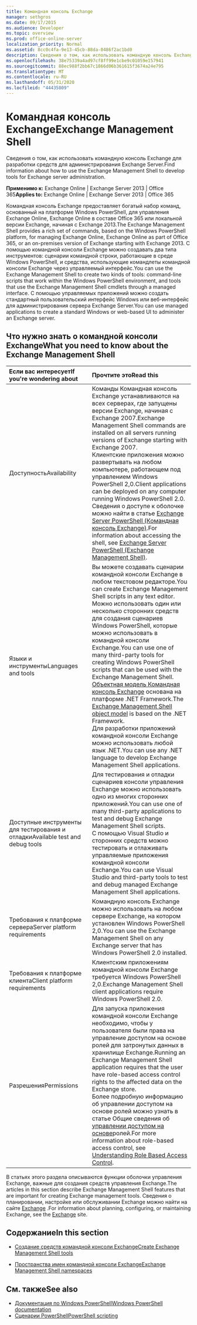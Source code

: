 ```yaml
---
title: Командная консоль Exchange
manager: sethgros
ms.date: 09/17/2015
ms.audience: Developer
ms.topic: overview
ms.prod: office-online-server
localization_priority: Normal
ms.assetid: 8cc0c4fa-9e13-45cb-88da-0486f2ac1bd0
description: Сведения о том, как использовать командную консоль Exchange для разработки средств для администрирования Exchange Server.
ms.openlocfilehash: 38e75339a4ad97cf8ff99e1cbe9c01059e157941
ms.sourcegitcommit: 88ec988f2bb67c1866d06b361615f3674a24e795
ms.translationtype: MT
ms.contentlocale: ru-RU
ms.lasthandoff: 05/31/2020
ms.locfileid: "44435809"
---
```

# <a name="exchange-management-shell"></a><span data-ttu-id="82f53-103">Командная консоль Exchange</span><span class="sxs-lookup"><span data-stu-id="82f53-103">Exchange Management Shell</span></span>

<span data-ttu-id="82f53-104">Сведения о том, как использовать командную консоль Exchange для разработки средств для администрирования Exchange Server.</span><span class="sxs-lookup"><span data-stu-id="82f53-104">Find information about how to use the Exchange Management Shell to develop tools for Exchange server administration.</span></span>
  
<span data-ttu-id="82f53-105">**Применимо к:** Exchange Online | Exchange Server 2013 | Office 365</span><span class="sxs-lookup"><span data-stu-id="82f53-105">**Applies to:** Exchange Online | Exchange Server 2013 | Office 365</span></span>
  
<span data-ttu-id="82f53-106">Командная консоль Exchange предоставляет богатый набор команд, основанный на платформе Windows PowerShell, для управления Exchange Online, Exchange Online в составе Office 365 или локальной версии Exchange, начиная с Exchange 2013.</span><span class="sxs-lookup"><span data-stu-id="82f53-106">The Exchange Management Shell provides a rich set of commands, based on the Windows PowerShell platform, for managing Exchange Online, Exchange Online as part of Office 365, or an on-premises version of Exchange starting with Exchange 2013.</span></span> <span data-ttu-id="82f53-107">С помощью командной консоли Exchange можно создавать два типа инструментов: сценарии командной строки, работающие в среде Windows PowerShell, и средства, использующие командлеты командной консоли Exchange через управляемый интерфейс.</span><span class="sxs-lookup"><span data-stu-id="82f53-107">You can use the Exchange Management Shell to create two kinds of tools: command-line scripts that work within the Windows PowerShell environment, and tools that use the Exchange Management Shell cmdlets through a managed interface.</span></span> <span data-ttu-id="82f53-108">С помощью управляемых приложений можно создать стандартный пользовательский интерфейс Windows или веб-интерфейс для администрирования сервера Exchange Server.</span><span class="sxs-lookup"><span data-stu-id="82f53-108">You can use managed applications to create a standard Windows or web-based UI to administer an Exchange server.</span></span> 
  
## <a name="what-you-need-to-know-about-the-exchange-management-shell"></a><span data-ttu-id="82f53-109">Что нужно знать о командной консоли Exchange</span><span class="sxs-lookup"><span data-stu-id="82f53-109">What you need to know about the Exchange Management Shell</span></span>

|<span data-ttu-id="82f53-110">Если вас интересует</span><span class="sxs-lookup"><span data-stu-id="82f53-110">If you're wondering about</span></span>|<span data-ttu-id="82f53-111">Прочтите это</span><span class="sxs-lookup"><span data-stu-id="82f53-111">Read this</span></span>|
|:-----|:-----|
|<span data-ttu-id="82f53-112">Доступность</span><span class="sxs-lookup"><span data-stu-id="82f53-112">Availability</span></span>  <br/> |<span data-ttu-id="82f53-113">Команды Командная консоль Exchange устанавливаются на всех серверах, где запущены версии Exchange, начиная с Exchange 2007.</span><span class="sxs-lookup"><span data-stu-id="82f53-113">Exchange Management Shell commands are installed on all servers running versions of Exchange starting with Exchange 2007.</span></span><br/><span data-ttu-id="82f53-114">Клиентские приложения можно развертывать на любом компьютере, работающем под управлением Windows PowerShell 2,0.</span><span class="sxs-lookup"><span data-stu-id="82f53-114">Client applications can be deployed on any computer running Windows PowerShell 2.0.</span></span><br/> <span data-ttu-id="82f53-115">Сведения о доступе к оболочке можно найти в статье [Exchange Server PowerShell (Командная консоль Exchange)](https://docs.microsoft.com/powershell/exchange/exchange-server/exchange-management-shell?view=exchange-ps).</span><span class="sxs-lookup"><span data-stu-id="82f53-115">For information about accessing the shell, see [Exchange Server PowerShell (Exchange Management Shell)](https://docs.microsoft.com/powershell/exchange/exchange-server/exchange-management-shell?view=exchange-ps).</span></span>  <br/> |
|<span data-ttu-id="82f53-116">Языки и инструменты</span><span class="sxs-lookup"><span data-stu-id="82f53-116">Languages and tools</span></span>  <br/> |<span data-ttu-id="82f53-117">Вы можете создавать сценарии командной консоли Exchange в любом текстовом редакторе.</span><span class="sxs-lookup"><span data-stu-id="82f53-117">You can create Exchange Management Shell scripts in any text editor.</span></span><br/><span data-ttu-id="82f53-118">Можно использовать один или несколько сторонних средств для создания сценариев Windows PowerShell, которые можно использовать в командной консоли Exchange.</span><span class="sxs-lookup"><span data-stu-id="82f53-118">You can use one of many third-party tools for creating Windows PowerShell scripts that can be used with the Exchange Management Shell.</span></span>  <br/> <span data-ttu-id="82f53-119">[Объектная модель Командная консоль Exchange](exchange-management-shell-namespaces.md) основана на платформе .NET Framework.</span><span class="sxs-lookup"><span data-stu-id="82f53-119">The [Exchange Management Shell object model](exchange-management-shell-namespaces.md) is based on the .NET Framework.</span></span><br/><span data-ttu-id="82f53-120">Для разработки приложений командной консоли Exchange можно использовать любой язык .NET.</span><span class="sxs-lookup"><span data-stu-id="82f53-120">You can use any .NET language to develop Exchange Management Shell applications.</span></span>  <br/> |
|<span data-ttu-id="82f53-121">Доступные инструменты для тестирования и отладки</span><span class="sxs-lookup"><span data-stu-id="82f53-121">Available test and debug tools</span></span>  <br/> |<span data-ttu-id="82f53-122">Для тестирования и отладки сценариев консоли управления Exchange можно использовать одно из многих сторонних приложений.</span><span class="sxs-lookup"><span data-stu-id="82f53-122">You can use one of many third-party applications to test and debug Exchange Management Shell scripts.</span></span>  <br/> <span data-ttu-id="82f53-123">С помощью Visual Studio и сторонних средств можно тестировать и отлаживать управляемые приложения командной консоли Exchange.</span><span class="sxs-lookup"><span data-stu-id="82f53-123">You can use Visual Studio and third-party tools to test and debug managed Exchange Management Shell applications.</span></span>  <br/> |
|<span data-ttu-id="82f53-124">Требования к платформе сервера</span><span class="sxs-lookup"><span data-stu-id="82f53-124">Server platform requirements</span></span>  <br/> |<span data-ttu-id="82f53-125">Командную консоль Exchange можно использовать на любом сервере Exchange, на котором установлен Windows PowerShell 2,0.</span><span class="sxs-lookup"><span data-stu-id="82f53-125">You can use the Exchange Management Shell on any Exchange server that has Windows PowerShell 2.0 installed.</span></span>  <br/> |
|<span data-ttu-id="82f53-126">Требования к платформе клиента</span><span class="sxs-lookup"><span data-stu-id="82f53-126">Client platform requirements</span></span>  <br/> |<span data-ttu-id="82f53-127">Клиентским приложениям командной консоли Exchange требуется Windows PowerShell 2,0.</span><span class="sxs-lookup"><span data-stu-id="82f53-127">Exchange Management Shell client applications require Windows PowerShell 2.0.</span></span>  <br/> |
|<span data-ttu-id="82f53-128">Разрешения</span><span class="sxs-lookup"><span data-stu-id="82f53-128">Permissions</span></span>  <br/> |<span data-ttu-id="82f53-129">Для запуска приложения командной консоли Exchange необходимо, чтобы у пользователя были права на управление доступом на основе ролей для затронутых данных в хранилище Exchange.</span><span class="sxs-lookup"><span data-stu-id="82f53-129">Running an Exchange Management Shell application requires that the user have role-based access control rights to the affected data on the Exchange store.</span></span><br/><span data-ttu-id="82f53-130">Более подробную информацию об управлении доступом на основе ролей можно узнать в статье Общие сведения об [управлении доступом на основе](https://technet.microsoft.com/library/dd298183.aspx)ролей.</span><span class="sxs-lookup"><span data-stu-id="82f53-130">For more information about role-based access control, see [Understanding Role Based Access Control](https://technet.microsoft.com/library/dd298183.aspx).</span></span>  <br/> |
   
<span data-ttu-id="82f53-131">В статьях этого раздела описываются функции оболочки управления Exchange, важные для создания средств управления Exchange.</span><span class="sxs-lookup"><span data-stu-id="82f53-131">The articles in this section describe Exchange Management Shell features that are important for creating Exchange management tools.</span></span> <span data-ttu-id="82f53-132">Сведения о планировании, настройке или обслуживании Exchange можно найти на сайте [Exchange](https://docs.microsoft.com/exchange/) .</span><span class="sxs-lookup"><span data-stu-id="82f53-132">For information about planning, configuring, or maintaining Exchange, see the [Exchange](https://docs.microsoft.com/exchange/) site.</span></span>
  
## <a name="in-this-section"></a><span data-ttu-id="82f53-133">Содержание</span><span class="sxs-lookup"><span data-stu-id="82f53-133">In this section</span></span>

- [<span data-ttu-id="82f53-134">Создание средств командной консоли Exchange</span><span class="sxs-lookup"><span data-stu-id="82f53-134">Create Exchange Management Shell tools</span></span>](create-exchange-management-shell-tools.md)
    
- [<span data-ttu-id="82f53-135">Пространства имен командной консоли Exchange</span><span class="sxs-lookup"><span data-stu-id="82f53-135">Exchange Management Shell namespaces</span></span>](exchange-management-shell-namespaces.md)
    
## <a name="see-also"></a><span data-ttu-id="82f53-136">См. также</span><span class="sxs-lookup"><span data-stu-id="82f53-136">See also</span></span>
  
- [<span data-ttu-id="82f53-137">Документация по Windows PowerShell</span><span class="sxs-lookup"><span data-stu-id="82f53-137">Windows PowerShell documentation</span></span>](https://docs.microsoft.com/powershell/scripting/getting-started/getting-started-with-windows-powershell?view=powershell-6)
- [<span data-ttu-id="82f53-138">Сценарии PowerShell</span><span class="sxs-lookup"><span data-stu-id="82f53-138">PowerShell scripting</span></span>](https://docs.microsoft.com/powershell/scripting/powershell-scripting?view=powershell-6)
    

